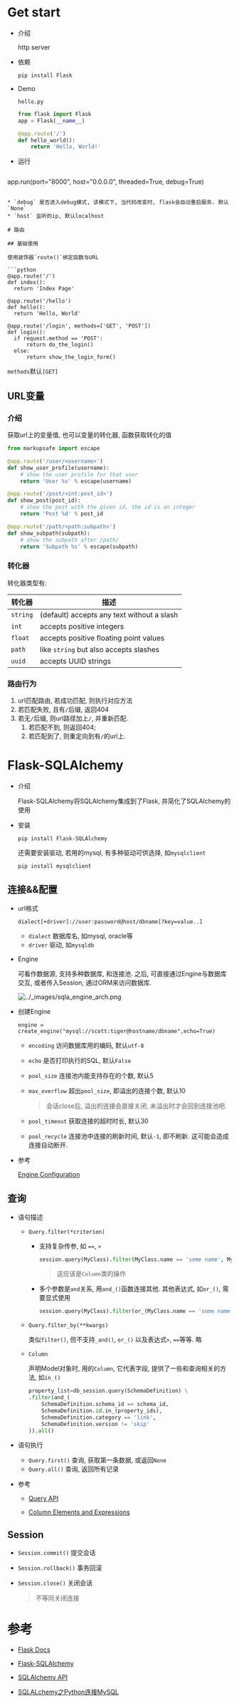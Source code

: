 #  Get start

* 介绍

  http server

* 依赖

  ```shell
  pip install Flask
  ```

* Demo

  `hello.py`

  ```python
  from flask import Flask
  app = Flask(__name__)
  
  @app.route('/')
  def hello_world():
      return 'Hello, World!'
  ```

* 运行

  ```python
app.run(port="8000", host="0.0.0.0", threaded=True, debug=True)
  ```
  
  * `debug` 是否进入debug模式, 该模式下, 当代码改变时, flask会自动重启服务. 默认`None`
* `host` 监听的ip, 默认localhost

# 路由

## 基础使用

使用装饰器`route()`绑定函数与URL

```python
@app.route('/')
def index():
    return 'Index Page'

@app.route('/hello')
def hello():
    return 'Hello, World'

@app.route('/login', methods=['GET', 'POST'])
def login():
    if request.method == 'POST':
        return do_the_login()
    else:
        return show_the_login_form()
```

`methods`默认`[GET]`

## URL变量

### 介绍

获取url上的变量值, 也可以变量的转化器, 函数获取转化的值

```python
from markupsafe import escape

@app.route('/user/<username>')
def show_user_profile(username):
    # show the user profile for that user
    return 'User %s' % escape(username)

@app.route('/post/<int:post_id>')
def show_post(post_id):
    # show the post with the given id, the id is an integer
    return 'Post %d' % post_id

@app.route('/path/<path:subpath>')
def show_subpath(subpath):
    # show the subpath after /path/
    return 'Subpath %s' % escape(subpath)
```

### 转化器

转化器类型有:

| 转化器    | 描述|
| -------- | ------------------------------------------ |
| `string` | (default) accepts any text without a slash |
| `int`    | accepts positive integers                  |
| `float`  | accepts positive floating point values     |
| `path`   | like `string` but also accepts slashes     |
| `uuid`   | accepts UUID strings                       |

### 路由行为

1. url匹配路由, 若成功匹配, 则执行对应方法
2. 若匹配失败, 且有`/`后缀, 返回404
3. 若无`/`后缀, 则url路径加上`/`, 并重新匹配. 
   1. 若匹配不到, 则返回404; 
   2. 若匹配到了, 则重定向到有`/`的url上.

# Flask-SQLAlchemy

* 介绍

  Flask-SQLAlchemy将SQLAlchemy集成到了Flask, 并简化了SQLAlchemy的使用

* 安装

  ```shell
  pip install Flask-SQLAlchemy
  ```

  还需要安装驱动, 若用的mysql, 有多种驱动可供选择, 如`mysqlclient`
  
  ```shell
  pip install mysqlclient
  ```

## 连接&&配置

* url格式

  ```
  dialect[+driver]://user:password@host/dbname[?key=value..]
  ```

  * `dialect` 数据库名, 如mysql, oracle等
  * `driver` 驱动, 如`mysqldb`

* Engine

  可看作数据源, 支持多种数据库, 和连接池. 之后, 可直接通过Engine与数据库交互, 或者传入Session, 通过ORM来访问数据库.

  ![../_images/sqla_engine_arch.png](.Flask/sqla_engine_arch.png)

* 创建Engine

  ```
  engine = create_engine("mysql://scott:tiger@hostname/dbname",echo=True)
  ```

  * `encoding` 访问数据库用的编码, 默认`utf-8`

  * `echo` 是否打印执行的SQL, 默认`False`

  * `pool_size` 连接池内能支持存在的个数, 默认5

  * `max_overflow` 超出`pool_size`, 即溢出的连接个数, 默认10

    > 会话close后, 溢出的连接会直接关闭, 未溢出时才会回到连接池吧.

  * `pool_timeout` 获取连接的超时时长, 默认30

  * `pool_recycle` 连接池中连接的刷新时间, 默认`-1`, 即不刷新. 这可能会造成连接自动断开.

* 参考

  [Engine Configuration](https://docs.sqlalchemy.org/en/13/core/engines.html)

## 查询

* 语句描述
  * `Query.filter(*criterion)`

    * 支持复杂传参, 如 `==`, `>`

      ```python
      session.query(MyClass).filter(MyClass.name == 'some name', MyClass.id > 5)
      ```

      > 这应该是`Column`类的操作

    * 多个参数是`and`关系, 用`and_()`函数连接其他. 其他表达式, 如`or_()`, 需要显式使用

      ```python
      session.query(MyClass).filter(or_(MyClass.name == 'some name', MyClass.id > 5))
      ```

  * `Query.filter_by(**kwargs)`

    类似`filter()`, 但不支持`_and()`, `or_()` 以及表达式`>`, `==`等等. 略
  
  * `Column`
  
    声明Model对象时, 用的`Column`, 它代表字段, 提供了一些和查询相关的方法, 如`in_()`
  
    ```python
    property_list=db_session.query(SchemaDefinition) \
    .filter(and_(
        SchemaDefinition.schema_id == schema_id,
        SchemaDefinition.id.in_(property_ids),
        SchemaDefinition.category == 'link',
        SchemaDefinition.version != 'skip'
    )).all()
    ```
  
* 语句执行

  * `Query.first()` 查询, 获取第一条数据, 或返回`None`
  * `Query.all()` 查询, 返回所有记录

* 参考

  * [Query API](https://docs.sqlalchemy.org/en/13/orm/query.html)

  * [Column Elements and Expressions](https://docs.sqlalchemy.org/en/13/core/sqlelement.html#sqlalchemy.sql.expression.or_)

## Session

* `Session.commit()` 提交会话

* `Session.rollback()` 事务回滚

* `Session.close()` 关闭会话

  > 不等同关闭连接

# 参考

* [Flask Docs](https://flask.palletsprojects.com/en/1.1.x/)

* [Flask-SQLAlchemy](https://flask-sqlalchemy.palletsprojects.com/)
* [SQLAlchemy API](https://docs.sqlalchemy.org/en/13/genindex.html)

* [SQLALchemy之Python连接MySQL](https://blog.csdn.net/weixin_44080811/article/details/90030744)